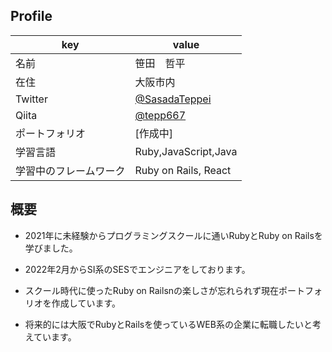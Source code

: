 ## Profile

|key|value|
|----|----|
|名前|笹田　哲平|
|在住|大阪市内|
|Twitter|[@SasadaTeppei](https://twitter.com/SasadaTeppei)|
|Qiita|[@tepp667](https://qiita.com/tepp667)
|ポートフォリオ|[作成中]|
|学習言語|Ruby,JavaScript,Java|
|学習中のフレームワーク|Ruby on Rails, React| 

## 概要
- 2021年に未経験からプログラミングスクールに通いRubyとRuby on Railsを学びました。

- 2022年2月からSI系のSESでエンジニアをしております。

- スクール時代に使ったRuby on Railsnの楽しさが忘れられず現在ポートフォリオを作成しています。

- 将来的には大阪でRubyとRailsを使っているWEB系の企業に転職したいと考えています。
